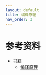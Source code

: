 ```yaml
---
layout: default
title: 编译原理
nav_order: 3
---
```


# 参考资料

- 书籍
  - [编译原理](https://book.douban.com/subject/3296317/)
